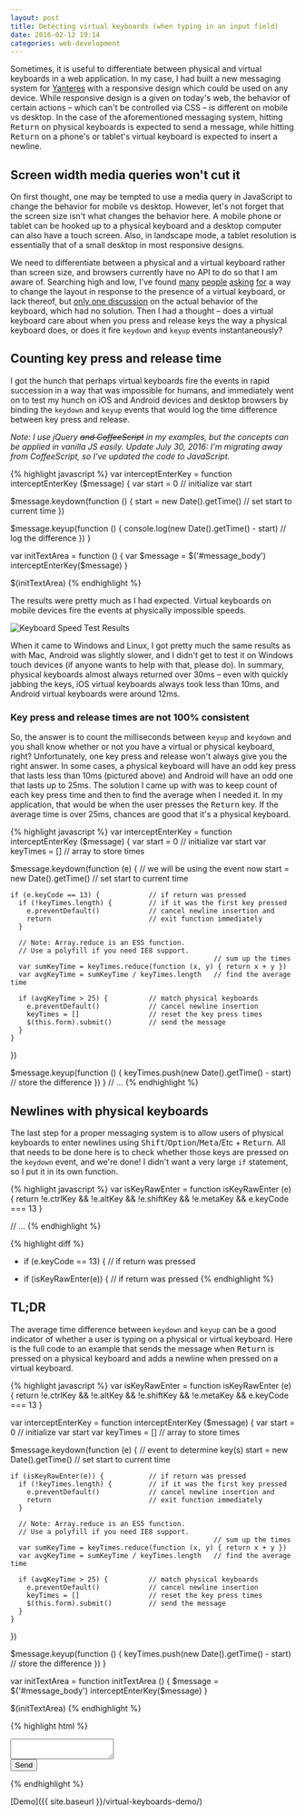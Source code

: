 ```yaml
---
layout: post
title: Detecting virtual keyboards (when typing in an input field)
date: 2016-02-12 19:14
categories: web-development
---
```


Sometimes, it is useful to differentiate between physical and virtual keyboards in a web application. In my case, I had built a new messaging system for [Yanteres](https://yanteres.com) with a responsive design which could be used on any device. While responsive design is a given on today's web, the behavior of certain actions – which can't be controlled via CSS – is different on mobile vs desktop. In the case of the aforementioned messaging system, hitting <kbd>Return</kbd> on physical keyboards is expected to send a message, while hitting <kbd>Return</kbd> on a phone's or tablet's virtual keyboard is expected to insert a newline.

## Screen width media queries won't cut it

On first thought, one may be tempted to use a media query in JavaScript to change the behavior for mobile vs desktop. However, let's not forget that the screen size isn't what changes the behavior here. A mobile phone or tablet can be hooked up to a physical keyboard and a desktop computer can also have a touch screen. Also, in landscape mode, a tablet resolution is essentially that of a small desktop in most responsive designs.

We need to differentiate between a physical and a virtual keyboard rather than screen size, and browsers currently have no API to do so that I am aware of. Searching high and low, I've found [many](http://stackoverflow.com/questions/2593139/ipad-web-app-detect-virtual-keyboard-using-javascript-in-safari) [people](http://stackoverflow.com/questions/13270659/detect-virtual-keyboard-vs-hardware-keyboard) [asking](http://stackoverflow.com/questions/8556933/screen-styling-when-virtual-keyboard-is-active) [for](http://stackoverflow.com/questions/11600040/jquery-js-html5-change-page-content-when-keyboard-is-visible-on-mobile-devices) a way to change the layout in response to the presence of a virtual keyboard, or lack thereof, but [only one discussion](http://stackoverflow.com/questions/18880236/how-do-i-detect-hardware-keyboard-presence-with-javascript) on the actual behavior of the keyboard, which had no solution. Then I had a thought – does a virtual keyboard care about when you press and release keys the way a physical keyboard does, or does it fire `keydown` and `keyup` events instantaneously?

## Counting key press and release time

I got the hunch that perhaps virtual keyboards fire the events in rapid succession in a way that was impossible for humans, and immediately went on to test my hunch on iOS and Android devices and desktop browsers by binding the `keydown` and `keyup` events that would log the time difference between key press and release.

*Note: I use jQuery ~~and CoffeeScript~~ in my examples, but the concepts can be applied in vanilla JS easily.*
*Update <time datetime="2016-07-30">July 30, 2016</time>: I'm migrating away from CoffeeScript, so I've updated the code to JavaScript.*

{% highlight javascript %}
var interceptEnterKey = function interceptEnterKey ($message) {
  var start = 0                       // initialize var start

  $message.keydown(function () {
    start = new Date().getTime()      // set start to current time
  })

  $message.keyup(function () {
    console.log(new Date().getTime() - start) // log the difference
  })
}

var initTextArea = function () {
  var $message = $('#message_body')
  interceptEnterKey($message)
}

$(initTextArea)
{% endhighlight %}

The results were pretty much as I had expected. Virtual keyboards on mobile devices fire the events at physically impossible speeds.

<img class="img-responsive thumbnail"
  alt="Keyboard Speed Test Results"
  src="{{ site.baseurl }}/images/virtual-keyboard.png">

When it came to Windows and Linux, I got pretty much the same results as with Mac, Android was slightly slower, and I didn't get to test it on Windows touch devices (if anyone wants to help with that, please do). In summary, physical keyboards almost always returned over 30ms – even with quickly jabbing the keys, iOS virtual keyboards always took less than 10ms, and Android virtual keyboards were around 12ms.

### Key press and release times are not 100% consistent

So, the answer is to count the milliseconds between `keyup` and `keydown` and you shall know whether or not you have a virtual or physical keyboard, right? Unfortunately, one key press and release won't always give you the right answer. In some cases, a physical keyboard will have an odd key press that lasts less than 10ms (pictured above) and Android will have an odd one that lasts up to 25ms. The solution I came up with was to keep count of each key press time and then to find the average when I needed it. In my application, that would be when the user presses the <kbd>Return</kbd> key. If the average time is over 25ms, chances are good that it's a physical keyboard.

{% highlight javascript %}
var interceptEnterKey = function interceptEnterKey ($message) {
  var start = 0                       // initialize var start
  var keyTimes = []                   // array to store times

  $message.keydown(function (e) {     // we will be using the event now
    start = new Date().getTime()      // set start to current time

    if (e.keyCode == 13) {            // if return was pressed
      if (!keyTimes.length) {         // if it was the first key pressed
        e.preventDefault()            // cancel newline insertion and
        return                        // exit function immediately
      }

      // Note: Array.reduce is an ES5 function.
      // Use a polyfill if you need IE8 support.
                                                      // sum up the times
      var sumKeyTime = keyTimes.reduce(function (x, y) { return x + y })
      var avgKeyTime = sumKeyTime / keyTimes.length   // find the average time

      if (avgKeyTime > 25) {          // match physical keyboards
        e.preventDefault()            // cancel newline insertion
        keyTimes = []                 // reset the key press times
        $(this.form).submit()         // send the message
      }
    }
  })

  $message.keyup(function () {
    keyTimes.push(new Date().getTime() - start) // store the difference
  })
}
// ...
{% endhighlight %}

## Newlines with physical keyboards

The last step for a proper messaging system is to allow users of physical keyboards to enter newlines using <kbd>Shift</kbd>/<kbd>Option</kbd>/<kbd>Meta</kbd>/Etc + <kbd>Return</kbd>. All that needs to be done here is to check whether those keys are pressed on the `keydown` event, and we're done! I didn't want a very large `if` statement, so I put it in its own function.

{% highlight javascript %}
var isKeyRawEnter = function isKeyRawEnter (e) {
  return !e.ctrlKey && !e.altKey && !e.shiftKey && !e.metaKey && e.keyCode === 13
}

// ...
{% endhighlight %}

{% highlight diff %}
-    if (e.keyCode == 13) {            // if return was pressed
+    if (isKeyRawEnter(e)) {           // if return was pressed
{% endhighlight %}

## TL;DR

The average time difference between `keydown` and `keyup` can be a good indicator of whether a user is typing on a physical or virtual keyboard. Here is the full code to an example that sends the message when <kbd>Return</kbd> is pressed on a physical keyboard and adds a newline when pressed on a virtual keyboard.

{% highlight javascript %}
var isKeyRawEnter = function isKeyRawEnter (e) {
  return !e.ctrlKey && !e.altKey && !e.shiftKey && !e.metaKey && e.keyCode === 13
}

var interceptEnterKey = function interceptEnterKey ($message) {
  var start = 0                       // initialize var start
  var keyTimes = []                   // array to store times

  $message.keydown(function (e) {     // event to determine key(s)
    start = new Date().getTime()      // set start to current time

    if (isKeyRawEnter(e)) {           // if return was pressed
      if (!keyTimes.length) {         // if it was the first key pressed
        e.preventDefault()            // cancel newline insertion and
        return                        // exit function immediately
      }

      // Note: Array.reduce is an ES5 function.
      // Use a polyfill if you need IE8 support.
                                                      // sum up the times
      var sumKeyTime = keyTimes.reduce(function (x, y) { return x + y })
      var avgKeyTime = sumKeyTime / keyTimes.length   // find the average time

      if (avgKeyTime > 25) {          // match physical keyboards
        e.preventDefault()            // cancel newline insertion
        keyTimes = []                 // reset the key press times
        $(this.form).submit()         // send the message
      }
    }
  })

  $message.keyup(function () {
    keyTimes.push(new Date().getTime() - start) // store the difference
  })
}

var initTextArea = function initTextArea () {
  $message = $('#message_body')
  interceptEnterKey($message)
}

$(initTextArea)
{% endhighlight %}

{% highlight html %}
<form id="message-form" method="post" action="/messages">
  <div>
    <textarea id="message_body" name="message[body]"></textarea>
  </div>
  <div>
    <button type="submit">Send</button>
  </div>
</form>
{% endhighlight %}

[Demo]({{ site.baseurl }}/virtual-keyboards-demo/)

